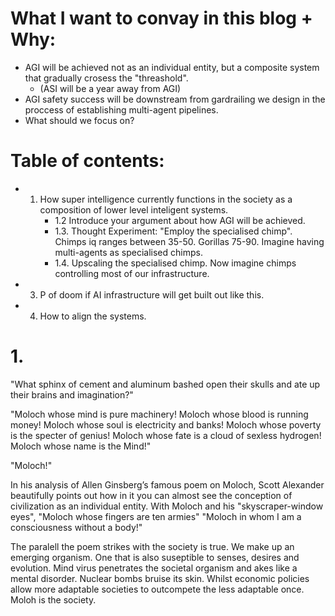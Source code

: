 # What I want to convay in this blog + Why:
- AGI will be achieved not as an individual entity, but a composite system that gradually crosess the "threashold".
   - (ASI will be a year away from AGI)
- AGI safety success will be downstream from gardrailing we design in the proccess of establishing multi-agent pipelines.
- What should we focus on?

# Table of contents: 
- 1. How super intelligence currently functions in the society as a composition of lower level inteligent systems.
     - 1.2 Introduce your argument about how AGI will be achieved.
     - 1.3. Thought Experiment: "Employ the specialised chimp". Chimps iq ranges between 35-50. Gorillas 75-90. Imagine having multi-agents as specialised chimps. 
     - 1.4. Upscaling the specialised chimp. Now imagine chimps controlling most of our infrastructure. 
- 3. P of doom if AI infrastructure will get built out like this.
- 4. How to align the systems.

  
# 1.
"What sphinx of cement and aluminum bashed open their skulls and ate up their brains and imagination?"

"Moloch whose mind is pure machinery! Moloch whose blood is running money! Moloch whose soul is electricity and banks! Moloch whose poverty is the specter of genius! Moloch whose fate is a cloud of sexless hydrogen! Moloch whose name is the Mind!"

"Moloch!"

In his analysis of Allen Ginsberg’s famous poem on Moloch, Scott Alexander beautifully points out how in it you can almost see the conception of civilization as an individual entity. With Moloch and his "skyscraper-window eyes", "Moloch whose fingers are ten armies" "Moloch in whom I am a consciousness without a body!" 

The paralell the poem strikes with the society is true. We make up an emerging organism. One that is also suseptible to senses, desires and evolution. Mind virus penetrates the societal organism and akes like a mental disorder. Nuclear bombs bruise its skin. Whilst economic policies allow more adaptable societies to outcompete the less adaptable once. Moloh is the society.
